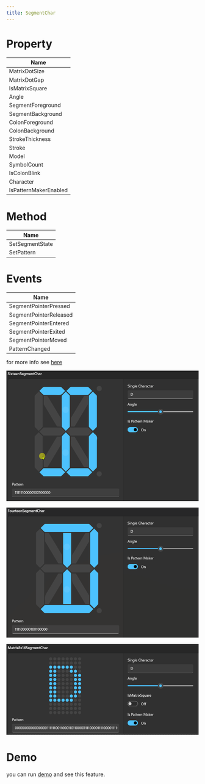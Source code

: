 ```yaml
---
title: SegmentChar
---
```


# Property

|Name|
|-|
|MatrixDotSize|
|MatrixDotGap|
|IsMatrixSquare|
|Angle|
|SegmentForeground|
|SegmentBackground|
|ColonForeground|
|ColonBackground|
|StrokeThickness|
|Stroke|
|Model|
|SymbolCount|
|IsColonBlink|
|Character|
|IsPatternMakerEnabled|

# Method
|Name|
|-|
|SetSegmentState|
|SetPattern|

# Events
|Name|
|-|
|SegmentPointerPressed|
|SegmentPointerReleased|
|SegmentPointerEntered|
|SegmentPointerExited|
|SegmentPointerMoved|
|PatternChanged|

for more info see [here](https://ghost1372.github.io/DevWinUIControls/controls/digitalSegment/)

![DevWinUI](https://raw.githubusercontent.com/ghost1372/DevWinUI-Resources/refs/heads/main/DevWinUI-Docs/SixteenSegmentChar.gif)

![DevWinUI](https://raw.githubusercontent.com/ghost1372/DevWinUI-Resources/refs/heads/main/DevWinUI-Docs/FourteenSegmentChar.gif)

![DevWinUI](https://raw.githubusercontent.com/ghost1372/DevWinUI-Resources/refs/heads/main/DevWinUI-Docs/MatrixSegmentChar.gif)

# Demo
you can run [demo](https://github.com/Ghost1372/DevWinUI) and see this feature.
